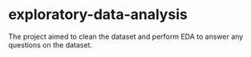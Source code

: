 # exploratory-data-analysis
The project aimed to clean the dataset and perform EDA to answer any questions on the dataset.
